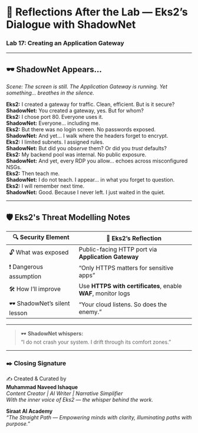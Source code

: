 
# 🧠 Reflections After the Lab — Eks2’s Dialogue with ShadowNet  
### Lab 17: Creating an Application Gateway

---

## 🕶️ ShadowNet Appears…  
*Scene: The screen is still. The Application Gateway is running. Yet something… breathes in the silence.*

**Eks2:** I created a gateway for traffic. Clean, efficient. But is it secure?  
**ShadowNet:** You created a gateway, yes. But for whom?  
**Eks2:** I chose port 80. Everyone uses it.  
**ShadowNet:** Everyone… including me.  
**Eks2:** But there was no login screen. No passwords exposed.  
**ShadowNet:** And yet… I walk where the headers forget to encrypt.  
**Eks2:** I limited subnets. I assigned rules.  
**ShadowNet:** But did you _observe_ them? Or did you _trust_ defaults?  
**Eks2:** My backend pool was internal. No public exposure.  
**ShadowNet:** And yet, every RDP you allow… echoes across misconfigured NSGs.  
**Eks2:** Then teach me.  
**ShadowNet:** I do not teach. I appear… in what you forget to question.  
**Eks2:** I will remember next time.  
**ShadowNet:** Good. Because I never left. I just waited in the quiet.

---

## 🛡️ Eks2's Threat Modelling Notes

| 🔍 Security Element        | 💭 Eks2’s Reflection                                          |
|---------------------------|---------------------------------------------------------------|
| 🔓 What was exposed        | Public-facing HTTP port via **Application Gateway**          |
| ❗ Dangerous assumption     | “Only HTTPS matters for sensitive apps”                      |
| 🛠️ How I’ll improve        | Use **HTTPS with certificates**, enable **WAF**, monitor logs |
| 🕶️ ShadowNet’s silent lesson | “Your cloud listens. So does the enemy.”                    |

---

> 🕶️ **ShadowNet whispers:**  
> “I do not crash your system. I drift through its comfort zones.”

---

### ✒️ Closing Signature
✍️ Created & Curated by  
**Muhammad Naveed Ishaque**  
_Content Creator | AI Writer | Narrative Simplifier_  
_With the inner voice of Eks2 — the whisper behind the work._

**Siraat AI Academy**  
_“The Straight Path — Empowering minds with clarity, illuminating paths with purpose.”_
